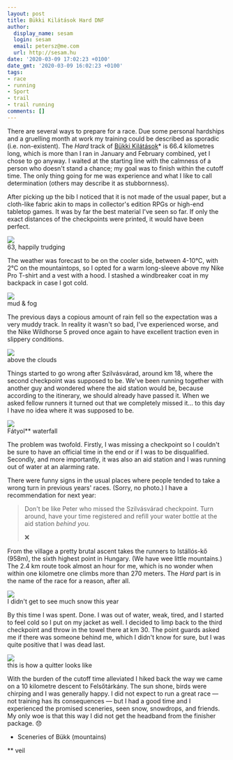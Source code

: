```yaml
---
layout: post
title: Bükki Kilátások Hard DNF
author:
  display_name: sesam
  login: sesam
  email: petersz@me.com
  url: http://sesam.hu
date: '2020-03-09 17:02:23 +0100'
date_gmt: '2020-03-09 16:02:23 +0100'
tags:
- race
- running
- Sport
- trail
- trail running
comments: []
---
```


There are several ways to prepare for a race. Due some personal hardships and a gruelling month at work my training could be described as sporadic (i.e. non-existent). The _Hard_ track of [Bükki Kilátások](http://www.bukktrail.hu/versenyek/bukki-kilatasok/)* is 66.4 kilometres long, which is more than I ran in January and February combined, yet I chose to go anyway. I waited at the starting line with the calmness of a person who doesn't stand a chance; my goal was to finish within the cutoff time. The only thing going for me was experience and what I like to call determination (others may describe it as stubbornness). 

After picking up the bib I noticed that it is not made of the usual paper, but a cloth-like fabric akin to maps in collector's edition RPGs or high-end tabletop games. It was by far the best material I've seen so far. If only the exact distances of the checkpoints were printed, it would have been perfect.

![](https://sesam.hu/wp-content/uploads/2020/03/89118610_502399896994306_1386353466770718720_o-1024x683.jpg)  
63, happily trudging

The weather was forecast to be on the cooler side, between 4-10°C, with 2°C on the mountaintops, so I opted for a warm long-sleeve above my Nike Pro T-shirt and a vest with a hood. I stashed a windbreaker coat in my backpack in case I got cold.

![](https://sesam.hu/wp-content/uploads/2020/03/IMG_2462-1024x768.jpeg)  
mud & fog

The previous days a copious amount of rain fell so the expectation was a very muddy track. In reality it wasn't so bad, I've experienced worse, and the Nike Wildhorse 5 proved once again to have excellent traction even in slippery conditions.

![](https://sesam.hu/wp-content/uploads/2020/03/IMG_2464-1024x768.jpeg)  
above the clouds

Things started to go wrong after Szilvásvárad, around km 18, where the second checkpoint was supposed to be. We've been running together with another guy and wondered where the aid station would be, because according to the itinerary, we should already have passed it. When we asked fellow runners it turned out that we completely missed it… to this day I have no idea where it was supposed to be.

![](https://sesam.hu/wp-content/uploads/2020/03/IMG_2471-1024x768.jpeg)  
Fátyol** waterfall

The problem was twofold. Firstly, I was missing a checkpoint so I couldn't be sure to have an official time in the end or if I was to be disqualified. Secondly, and more importantly, it was also an aid station and I was running out of water at an alarming rate.

There were funny signs in the usual places where people tended to take a wrong turn in previous years' races. (Sorry, no photo.) I have a recommendation for next year:

> Don't be like Peter who missed the Szilvásvárad checkpoint. Turn around, have your time registered and refill your water bottle at the aid station _behind you._
> 
> ❌

From the village a pretty brutal ascent takes the runners to Istállós-kő (958m), the sixth highest point in Hungary. (We have wee little mountains.) The 2.4 km route took almost an hour for me, which is no wonder when within one kilometre one climbs more than 270 meters. The _Hard_ part is in the name of the race for a reason, after all.

![](https://sesam.hu/wp-content/uploads/2020/03/IMG_2472-1024x768.jpeg)  
I didn't get to see much snow this year

By this time I was spent. Done. I was out of water, weak, tired, and I started to feel cold so I put on my jacket as well. I decided to limp back to the third checkpoint and throw in the towel there at km 30. The point guards asked me if there was someone behind me, which I didn't know for sure, but I was quite positive that I was dead last.

![](https://sesam.hu/wp-content/uploads/2020/03/88309089_502190223681940_2227648370766249984_o-1024x1024.jpg)  
this is how a quitter looks like

With the burden of the cutoff time alleviated I hiked back the way we came on a 10 kilometre descent to Felsőtárkány. The sun shone, birds were chirping and I was generally happy. I did not expect to run a great race — not training has its consequences — but I had a good time and I experienced the promised sceneries, seen snow, snowdrops, and friends. My only woe is that this way I did not get the headband from the finisher package. 😞

* Sceneries of Bükk (mountains)  
  
** veil
